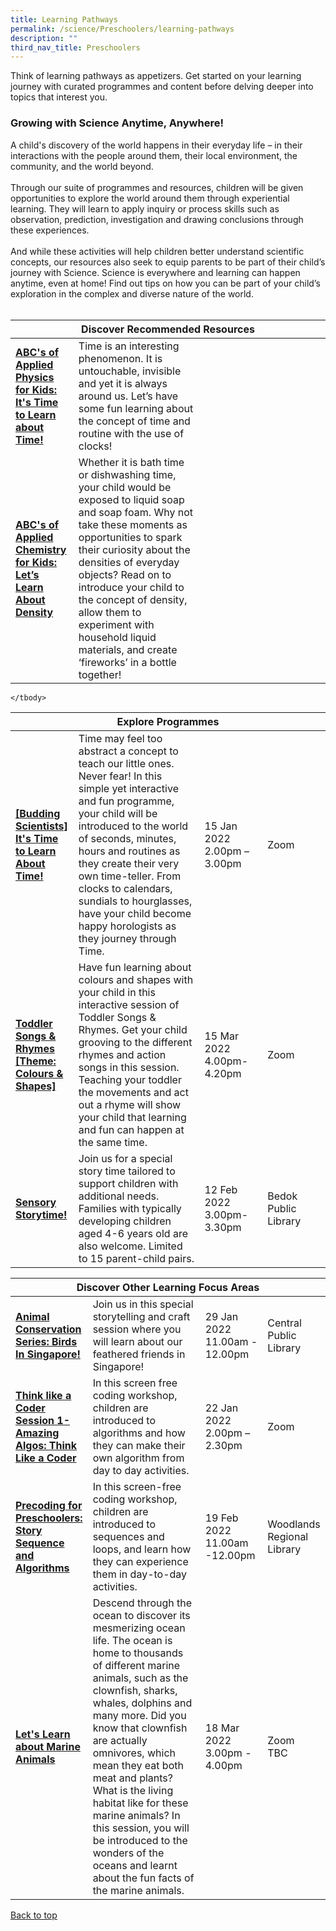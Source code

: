```yaml
---
title: Learning Pathways
permalink: /science/Preschoolers/learning-pathways
description: ""
third_nav_title: Preschoolers
---
```

<style type="text/css">
/* Links */
.content a { color: #322987; }
.content a:focus,
.content a:hover { color: #28216c; }

/* Button Outline */
.bp-button { padding-left: 1.5rem; padding-right: 1.5rem; }
.bp-button.is-primary-outline { border: 1px solid #322987; color: #322987; background-color: transparent; text-decoration: none; }
.bp-button.is-primary-outline:focus,
.bp-button.is-primary-outline:hover { border: 1px solid #322987; color: #cff2e8; background-color: #322987; text-decoration: none; }

/* Responsive Iframe */
.responsive-iframe { position: absolute; top: 0; left: 0; bottom: 0; right: 0; width: 100%; height: 100%; }
.responsive-iframe-container { position: relative; overflow: hidden; width: 100%; }
.responsive-iframe-container.ratio-16by9 { padding-top: 56.25%; }
.responsive-iframe-container.ratio-4by3 { padding-top: 75%; }
.responsive-iframe-container.ratio-3by2 { padding-top: 66.66%; }
.responsive-iframe-container.ratio-1by1 { padding-top: 100%; }
</style>
Think of learning pathways as appetizers. Get started on your learning journey with curated programmes and content before delving deeper into topics that interest you.

<h3><b>Growing with Science Anytime, Anywhere!</b></h3>
A child's discovery of the world happens in their everyday life – in their interactions with the people around them, their local environment, the community, and the world beyond. <br><br>Through our suite of programmes and resources, children will be given opportunities to explore the world around them through experiential learning. They will learn to apply inquiry or process skills such as observation, prediction, investigation and drawing conclusions through these experiences.<br><br>And while these activities will help children better understand scientific concepts, our resources also seek to equip parents to be part of their child’s journey with Science. Science is everywhere and learning can happen anytime, even at home! Find out tips on how you can be part of your child’s exploration in the complex and diverse nature of the world.<br><br> 
<div class="horizontal-scroll margin--bottom--lg">
  <table class="generic-table">
    <thead>
      <tr>
        <th colspan="4" class="is-uppercase has-weight-normal">Discover Recommended Resources</th>
      </tr>
    </thead>
   <tbody>
      <tr>
        <td style="width: 20%;"><a href="https://childrenandteens.nlb.gov.sg/diy-resources/budding-scientists/permalink" target="_blank"><b> ABC's of Applied Physics for Kids:
It's Time to Learn about Time!</b></a></td>
        <td style="width: 40%;"> Time is an interesting phenomenon. It is untouchable, invisible and yet it is always around us. Let’s have some fun learning about the concept of time and routine with the use of clocks!</td>
        <td style="width: 20%;"> </td>
        <td style="width: 20%;"> </td>
      </tr>
      <tr>
        <td><a href="https://childrenandteens.nlb.gov.sg/diy-resources/budding-scientists/permalink" target="_blank"><b> ABC's of Applied Chemistry for Kids: Let’s Learn About Density </b></a></td>
        <td> Whether it is bath time or dishwashing time, your child would be exposed to liquid soap and soap foam. Why not take these moments as opportunities to spark their curiosity about the densities of everyday objects? Read on to introduce your child to the concept of density, allow them to experiment with household liquid materials, and create ‘fireworks’ in a bottle together! </td>
        <td></td>
        <td> </td>
      </tr>
<tr>
       </tbody>
  </table>
</div>

<div class="horizontal-scroll margin--bottom--lg">
  <table class="generic-table">
    <thead>
      <tr>
        <th colspan="4" class="is-uppercase has-weight-normal">Explore Programmes</th>
      </tr>
    </thead>
    <tbody>
      <tr>
        <td style="width: 20%;"><a href="https://www.eventbrite.com/c/early-read-science-programmes-ccbkrwzp--iE1UQaAYdl04/" target="_blank"><b> [Budding Scientists] It's Time to Learn About Time! </b></a></td>
        <td style="width: 40%;"> Time may feel too abstract a concept to teach our little ones. Never fear! In this simple yet interactive and fun programme, your child will be introduced to the world of seconds, minutes, hours and routines as they create their very own time-teller. 
From clocks to calendars, sundials to hourglasses, have your child become happy horologists as they journey through Time. 
</td>
        <td style="width: 20%;">15 Jan 2022<br>2.00pm – 3.00pm</td>
        <td style="width: 20%;">Zoom</td>
      </tr>
      <tr>
        <td><a href="https://go.gov.sg/tsr-progs" target="_blank"><b> Toddler Songs & Rhymes [Theme: Colours & Shapes] </b></a></td>
        <td> Have fun learning about colours and shapes with your child in this interactive session of Toddler Songs & Rhymes.  Get your child grooving to the different rhymes and action songs in this session. Teaching your toddler the movements and act out a rhyme will show your child that learning and fun can happen at the same time. </td>
        <td>15 Mar 2022<br>4.00pm-4.20pm<br></td>
        <td>Zoom</td>
      </tr>
<tr>
<td><a href="https://go.gov.sg/er-progs" target="_blank"><b>Sensory Storytime!</b></a></td>
        <td> Join us for a special story time tailored to support children with additional needs. Families with typically developing children aged 4-6 years old are also welcome.  Limited to 15 parent-child pairs.
</td>
        <td>12 Feb 2022 <br>3.00pm-3.30pm</td>
        <td>Bedok Public Library</td>
      </tr>

    </tbody>
  </table>
</div>
<div class="horizontal-scroll margin--bottom--lg">
  <table class="generic-table">
    <thead>
      <tr>
        <th colspan="4" class="is-uppercase has-weight-normal">Discover Other Learning Focus Areas</th>
      </tr>
    </thead>
    <tbody>
      <tr>
        <td style="width: 20%;"><a href="https://go.gov.sg/er-sustainability-progs" target="_blank"><b>Animal Conservation Series: Birds In Singapore! 
</b></a></td>
        <td style="width: 40%;">Join us in this special storytelling and craft session where you will learn about our feathered friends in Singapore! </td>
        <td style="width: 20%;">29 Jan 2022<br>11.00am - 12.00pm</td>
        <td style="width: 20%;">Central Public Library</td>
      </tr>
<tr>
<td><a href="https://go.gov.sg/er-digital-progs" target="_blank"><b>Think like a Coder Session 1- Amazing Algos: Think Like a Coder
</b></a></td>
        <td>In this screen free coding workshop, children are introduced to algorithms and how they can make their own algorithm from day to day activities. </td>
        <td>22 Jan 2022<br>2.00pm – 2.30pm</td>
        <td>Zoom</td>
      </tr>
<tr>
<td><a href="https://go.gov.sg/er-digital-progs
" target="_blank"><b>Precoding for Preschoolers: Story Sequence and Algorithms
</b></a></td>
        <td>In this screen-free coding workshop, children are introduced to sequences and loops, and learn how they can experience them in day-to-day activities.</td>
        <td>19  Feb 2022 <br>11.00am -12.00pm</td>
        <td>Woodlands Regional Library</td>
      </tr>
			<tr>
<td><a href="https://go.gov.sg/er-science-progs" target="_blank"><b>Let's Learn about Marine Animals</b></a></td>
        <td>Descend through the ocean to discover its mesmerizing ocean life. The ocean is home to thousands of different marine animals, such as the clownfish, sharks, whales, dolphins and many more. Did you know that clownfish are actually omnivores, which mean they eat both meat and plants? What is the living habitat like for these marine animals? In this session, you will be introduced to the wonders of the oceans and learnt about the fun facts of the marine animals.</td>
        <td>18 Mar 2022<br>3.00pm - 4.00pm</td>
        <td>Zoom <br>TBC</td>
      </tr>
  </tbody>
  </table>
</div>

<p class="has-text-right margin--top--xl"><a href="#main-content">Back to top</a></p>